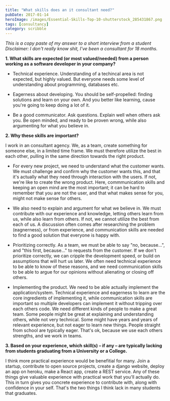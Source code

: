 ```yaml
---
title: "What skills does an it consultant need?"
pubDate: 2017-01-14
heroImage: /images/Essential-Skills-Top-10-shutterstock_285431867.png
tags: [consultancy]
category: scribble
---
```


_This is a copy paste of my answer to a short interview from a student_ _Disclaimer: I don't really know shit, I've been a consultant for 18 months._

**1. What skills are expected (or most valued/needed) from a person working as a software developer in your company?**

- Technical experience. Understanding of a techincal area is not expected, but highly valued. But everyone needs some level of understanding about programming, databases etc.

- Eagerness about developing. You should be self-propelled: finding solutions and learn on your own. And you better like learning, cause you're going to keep doing a lot of it.

- Be a good communicator. Ask questions. Explain well when others ask you. Be open minded, and ready to be proven wrong, while also argumenting for what you believe in.

**2. Why these skills are important?**

I work in an consultant agency. We, as a team, create something for someone else, in a limited time frame. We must therefore utilize the best in each other, pulling in the same direction towards the right product.

- For every new project, we need to understand what the customer wants. We must challenge and confirm why the customer wants this, and that it's actually what they need through interaction with the users. If not, we're like to create the wrong product. Here, commmunication skills and keeping an open mind are the most important; it can be hard to remember that you are not the user, and that what makes sense for you, might not make sense for others.

- We also need to explain and argument for what we believe in. We must contribute with our experience and knowledge, letting others learn from us, while also learn from others. If not, we cannot utilize the best from each of us. A discussion often comes after researching the problem (eagnerness), or from experience, and communication skills are needed to find a good solution that everyone is happy with.

- Prioritizing correctly. As a team, we must be able to say "no, because...", and "this first, because..." to requests from the customer. If we don't prioritize correctly, we can cripple the development speed, or build on assumptions that will hurt us later. We often need technical experience to be able to know of these reasons, and we need communication skills to be able to argue for our opinions without alienating or closing off others.

- Implementing the product. We need to be able actually implement the application/system. Technical experience and eagerness to learn are the core ingredients of implementing it, while communication skills are important so multiple developers can implement it without tripping over each others code. We need different kinds of people to make a great team. Some people might be great at explaining and understanding others, while not very technical. Some might have years and years of relevant experience, but not eager to learn new things. People straight from school are typically eager. That's ok, because we use each others strengths, and we work in teams.

**3. Based on your experience, which skill(s) – if any – are typically lacking from students graduating from a University or a College.**

I think more practical experience would be benefitial for many. Join a startup, contribute to open source projects, create a django website, deploy an app on heroku, make a React app, create a REST service. Any of these things give valuable experience with practical work that you'll actually do. This in turn gives you concrete experience to contribute with, along with confidence in your self. That's the two things I think lack in many students that graduates.
